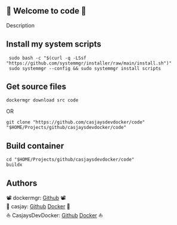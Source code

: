 ## 👋 Welcome to code 🚀  

Description  
  
  
## Install my system scripts  

```shell
 sudo bash -c "$(curl -q -LSsf "https://github.com/systemmgr/installer/raw/main/install.sh")"
 sudo systemmgr --config && sudo systemmgr install scripts  
```

## Get source files  

```shell
dockermgr download src code
```

OR

```shell
git clone "https://github.com/casjaysdevdocker/code" "$HOME/Projects/github/casjaysdevdocker/code"
```

## Build container  

```shell
cd "$HOME/Projects/github/casjaysdevdocker/code"
buildx 
```

## Authors  

📽 dockermgr: [Github](https://github.com/dockermgr) 📽  
🤖 casjay: [Github](https://github.com/casjay) [Docker](https://hub.docker.com/r/casjay) 🤖  
⛵ CasjaysDevDocker: [Github](https://github.com/casjaysdevdocker) [Docker](https://hub.docker.com/r/casjaysdevdocker) ⛵  
